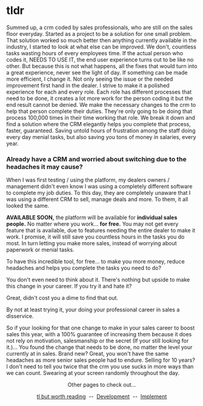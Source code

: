 # tldr

Summed up, a crm coded by sales professionals, who are still on the sales floor everyday.
Started as a project to be a solution for one small problem. That solution worked so much better then anything currently available in the industry, I started to look at what else can be improved.
We don't, countless tasks wasting hours of every employees time. If the actual person who codes it, NEEDS TO USE IT, the end user experience turns out to be like no other. But because this is not what happens, all the fixes that would turn into a great experience, never see the light of day.
If something can be made more efficient, I change it. Not only seeing the issue or the needed improvement first hand in the dealer. I strive to make it a polished experience for each and every role.
Each role has different processes that need to be done, it creates a lot more work for the person coding it but the end result cannot be denied. We make the necessary changes to the crm to help that person complete their duties. They're only going to be doing that process 100,000 times in their time working that role.
We break it down and find a solution where the CRM elegantly helps you complete that process, faster, guaranteed.
Saving untold hours of frustration among the staff doing every day menial tasks, but also saving you tons of money in salaries, every year.

### Already have a CRM and worried about switching due to the headaches it may cause?

When I was first testing / using the platform, my dealers owners / management didn't even know I was using a completely different software to complete my job duties. To this day, they are completely unaware that I was using a different CRM to sell, manage deals and more. To them, it all looked the same.

**AVAILABLE SOON,** the platform will be available for **individual sales people.** No matter where you work... **for free.** You may not get every feature that is available, due to features needing the entire dealer to make it work. I promise, it will still save you countless hours in the tasks you do most. In turn letting you make more sales, instead of worrying about paperwork or menial tasks.

To have this incredible tool, for free... to make you more money, reduce headaches and helps you complete the tasks you need to do?

You don't even need to think about it. There's nothing but upside to make this change in your career. If you try it and hate it?

Great, didn't cost you a dime to find that out.

By not at least trying it, your doing your professional career in sales a disservice.

So if your looking for that one change to make in your sales career to boost sales this year, with a 100% guarantee of increasing them because it does not rely on motivation, salesmanship or the secret (If your still looking for it.)... You found the change that needs to be done, no matter the level your currently at in sales. Brand new? Great, you won't have the same headaches as more senior sales people had to endure. Selling for 10 years? I don't need to tell you twice that the crm you use sucks in more ways than we can count. Swearing at your screen randomly throughout the day.

<center>
  <p>Other pages to check out...</p>

  <p>
    <a href="https://github.com/8an3/AutomotiveCRM/blob/main/TLBUTWORTHTHEREAD.md">tl but worth reading</a>
    &nbsp;--&nbsp;
    <a href="https://github.com/8an3/AutomotiveCRM/blob/main/DEVELOPMENT.md">Development</a>
    &nbsp;--&nbsp;
    <a href="https://github.com/8an3/AutomotiveCRM/blob/main/IMPLEMENATION.md">Implement</a>
  </p>
</center>

